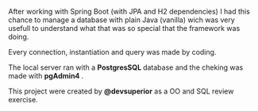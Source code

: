 After working with Spring Boot (with JPA and H2 dependencies) I had this chance to manage a database with plain Java (vanilla) wich was very usefull to understand what that was so special that the framework was doing.

Every connection, instantiation and query was made by coding.

The local server ran with a <b> PostgresSQL </b> database and the cheking was made with <b> pgAdmin4 </b>.

This project were created by <b> @devsuperior</b> as a OO and SQL review exercise. 

